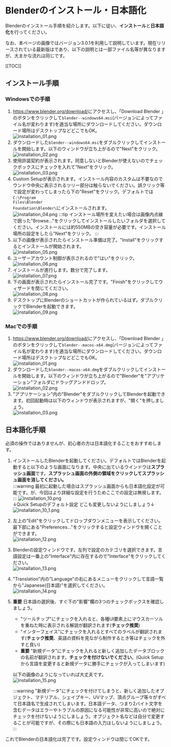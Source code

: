 # Blenderのインストール・日本語化

Blenderのインストール手順を紹介します。以下に従い、**インストール**と**日本語化**を行ってください。

なお、本ページの画像ではバージョン3.0.1を利用して説明しています。現在リリースされている最新版は<blenderVersion />であり、以下の説明とは一部ファイル名等が異なりますが、大まかな流れは同じです。

[[TOC]]

## インストール手順

### Windowsでの手順

1. <https://www.blender.org/download/>にアクセスし、「Download Blender <blenderVersion />」のボタンをクリックして<code>blender-<blenderVersion />-windows64.msi</code>(バージョンによってファイル名が変わります)を適当な場所にダウンロードしてください。ダウンロード場所はデスクトップなどどこでもOK。  
  ![installation_01.png](./imgs/installation_01.png)
2. ダウンロードした<code>blender-<blenderVersion />-windows64.msi</code>をダブルクリックしてインストールを開始します。以下のウィンドウが立ち上がるので"Next"をクリック。  
  ![installation_02.png](./imgs/installation_02.png)
3. 使用許諾契約が表示されます。同意しないとBlenderが使えないのでチェックボックスにチェックを入れて"Next"をクリック。  
  ![installation_03.png](./imgs/installation_03.png)
4. Custom Setupが表示されます。インストール内容のカスタムは不要なのでウンドウ中央に表示されるツリー部分は触らないでください。誤クリック等で設定が変わってしまったら下の"Reset"をクリック。デフォルトでは<code>C:\Program Files\Blender Foundation\Blender\\<blenderVersion is-short="true"/></code>にインストールされます。  
    ![installation_04.png](./imgs/installation_04.png)
    :::tip
    インストール場所を変えたい場合は画像内点線で囲った"Browse..."をクリックしてインストールしたいフォルダを選択してください。インストールには約550MBの空き容量が必要です。インストール場所の設定をしたら"Next"をクリック。
    :::
5. 以下の画像が表示されたらインストール準備は完了。"Install"をクリックするとインストールが開始されます。  
  ![installation_05.png](./imgs/installation_05.png)
6. ユーザーアカウント制御が表示されるので"はい"をクリック。  
  ![installation_06.png](./imgs/installation_06.png)
7. インストールが進行します。数分で完了します。  
  ![installation_07.png](./imgs/installation_07.png)
8. 下の画面が表示されたらインストール完了です。"Finish"をクリックしてウィザードを閉じてください。  
  ![installation_08.png](./imgs/installation_08.png)
9. デスクトップにBlenderのショートカットが作られているはず。ダブルクリックでBlenderを起動できます。  
  ![installation_09.png](./imgs/installation_09.png)

### Macでの手順

1. <https://www.blender.org/download/>にアクセスし、「Download Blender <blenderVersion />」のボタンをクリックして<code>blender-<blenderVersion />-macos-x64.dmg</code>(バージョンによってファイル名が変わります)を適当な場所にダウンロードしてください。ダウンロード場所はデスクトップなどどこでもOK。  
  ![installation_01.png](./imgs/installation_mac_01.png)
2. ダウンロードした<code>blender-<blenderVersion />-macos-x64.dmg</code>をダブルクリックしてインストールを開始します。以下のウィンドウが立ち上がるので"Blender"を"アプリケーション"フォルダにドラッグアンドドロップ。  
  ![installation_02.png](./imgs/installation_mac_02.png)
3. "アプリケーション"内の"Blender"をダブルクリックしてBlenderを起動できます。初回起動時は以下のウィンドウが表示されますが、"開く"を押しましょう。  
  ![installation_03.png](./imgs/installation_mac_03.png)

## 日本語化手順

必須の操作ではありませんが、初心者の方は日本語化することをおすすめします。

1. インストールしたBlenderを起動してください。デフォルトではBlenderを起動すると以下のような画面になります。中央に出ているウインドウは**スプラッシュ画面**です。**スプラッシュ画面の外側の領域をクリックしてスプラッシュ画面を消してください。**  
    :::warning
    最初に起動した場合はスプラッシュ画面からも日本語化設定が可能です。が、今回はより詳細な設定を行うためここでの設定は無視します。
    :::
    ![installation_10.png](./imgs/installation_10.png)  
    ↓Quick Setupのデフォルト設定 どこも変更しないようにしましょう↓  
    ![installation_10_1.png](./imgs/installation_10_1.png)
2. 左上の"Edit"をクリックしてドロップダウンメニューを表示してください。最下部にある"Preferences..."をクリックすると設定ウィンドウを開くことができます。  
  ![installation_12.png](./imgs/installation_12.png)
3. Blenderの設定ウィンドウです。左列で設定のカテゴリを選択できます。言語設定は一番上の"Interface"内に存在するので"Interface"をクリックしてください。  
  ![installation_13.png](./imgs/installation_13.png)
4. "Translation"内の"Language"の右にあるメニューをクリックして言語一覧から"Japanese(日本語)"を選択してください。  
  ![installation_14.png](./imgs/installation_14.png)
5. **重要** 日本語の選択後、すぐ下の"影響"欄の3つのチェックボックスを確認しましょう。  
   - "ツールチップ"にチェックを入れると、各種UI要素上にマウスカーソルを重ねた時に表示される解説が翻訳されます(**チェック推奨**)
   - "インターフェイス"にチェックを入れるとすべてのラベルが翻訳されます(**チェック推奨**、英語の資料を見ながら制作するとき等はチェックを外すと良い)
   - **重要** "新規データ"にチェックを入れると新しく追加したデータブロックの名前が翻訳されます。**チェックを付けないでください**。(Quick Setupから言語を変更すると新規データに勝手にチェックが入ってしまいます)

    以下の画像のようになっていれば大丈夫です。  
    ![installation_15.png](./imgs/installation_15.png)

    :::warning
    "新規データ"にチェックを付けてしまうと、新しく追加したオブジェクト、マテリアル、シェイプキー、UVマップ、頂点グループ等々がすべて日本語名で生成されてしまいます。日本語データ、つまり2バイト文字を含むデータはエラーやトラブルの原因になる可能性が非常に高いので絶対にチェックを付けないようにしましょう。オブジェクト名などは自分で変更することが可能ですが、その際にも日本語の入力はしないようにしましょう。
    :::

これでBlenderの日本語化は完了です。設定ウィンドウは閉じてOKです。

